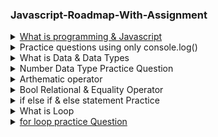 <!DOCTYPE html>
<html lang="en">
<head>
    <meta charset="UTF-8">
    <meta name="viewport" content="width=device-width, initial-scale=1.0">
   
</head>
<body>
   <h3> Javascript-Roadmap-With-Assignment</h3>

   <details>
    <summary><a href="https://youtu.be/OipNpUBpUPs?si=TDBmOjqeo2kYBiOB" target="_blank">What is programming & Javascript</a></summary>
    <br> 
      Programming is the process of writing instructions or code that tells a computer how to perform specific tasks. These instructions are written in programming languages, which allow humans to communicate with computers. The main goal of programming is to solve problems or automate tasks by creating software, applications, websites, or systems
    <br><br>  
  </details>
   
<details>
  <summary>Practice questions using only console.log()</summary>

  Practice questions using only console.log() to draw shapes, patterns, and other creative outputs in the console.

  <ol>
    <li>Use console.log() to draw a 5x5 square of * symbols.</li>
    <li>Use console.log() to draw a right-angled triangle made of *</li>
    <li>Use console.log() to draw an inverted triangle</li>
    <li>Use console.log() to draw a diamond shape</li>
    <li>Use console.log() to draw a hollow right-angled triangle</li>
    <li>Use console.log() to draw a hollow right-angled triangle</li>
    <li>Use console.log() to create a zigzag pattern.</li>
 </ol>
 
</details>

<details>
  <summary>What is Data & Data Types</summary>
<h5>What is data ?</h5>
In programming, data refers to any information that can be processed, stored, or transmitted by a computer. It is the core of what computers operate on and manipulate. Data can come in various forms, such as numbers, text, images, audio, and more. The way data is represented and stored depends on its data type.
<h5>1. Primitive Data Types</h5>
<ol>
    <li>String</li>
    <li>Number</li>
    <li>Bool</li>
    <li>Undefined</li>
    <li>Null</li>
    <li>Symbol</li>
    <li>BigInt</li>
 </ol>

<h5>2. Non-Primitive Data Type</h5>
<ol>
    <li>Object</li>
    <li>Array</li>
    <li>Function</li>
    <li>Date</li>
    <li>RegExp</li>
    <li>Map</li>
    <li>Map</li>
 </ol>
</details>

<details>
  <summary>Number Data Type Practice Question</summary>

- Write Program to Add Two Integers and store their sum in the third variable.
- Write Program to Multiply two decimal Point Numbers. 
- Write Program to perform all arithmetic operations.
- Write Program to Swap Values of Two Variables 
- Write Program to Swap Values of Three variables like that.
  - Input : ( x = 3 , y = 4 , z = 5)
  - output : (x = 4 , y = 5 , z = 3)
- Write Program to convert feet to meter and meter into KM.
- Write Program to convert celcius to farenheit. formula: (°C × 9/5) + 35
- Write Program to convert farenheit to celcius. formula: (°F − 32) × 5/9 
- Write Program to Calculate Area of Circle. formula A=πr2
- Write Program to Calculate Area of Square. formula A=a2
- Write Program to Calculate Area of Rectangle. A=wl
- Write Program to convert days to years and weeks
</details>


<details>
  <summary>Arthematic operator</summary>

<table border="1" cellpadding="5">
  <thead>
    <tr>
      <th>Operator</th>
      <th>Description</th>
      <th>Example</th>
      <th>Result</th>
    </tr>
  </thead>
  <tbody>
    <tr>
      <td>+</td>
      <td>Addition</td>
      <td>5 + 2</td>
      <td>7</td>
    </tr>
    <tr>
      <td>-</td>
      <td>Subtraction</td>
      <td>5 - 2</td>
      <td>3</td>
    </tr>
    <tr>
      <td>*</td>
      <td>Multiplication</td>
      <td>5 * 2</td>
      <td>10</td>
    </tr>
    <tr>
      <td>/</td>
      <td>Division</td>
      <td>5 / 2</td>
      <td>2.5</td>
    </tr>
    <tr>
      <td>%</td>
      <td>Modulus (Remainder)</td>
      <td>5 % 2</td>
      <td>1</td>
    </tr>
    <tr>
      <td>++</td>
      <td>Increment</td>
      <td>let x = 5; x++;</td>
      <td>6</td>
    </tr>
    <tr>
      <td>--</td>
      <td>Decrement</td>
      <td>let x = 5; x--;</td>
      <td>4</td>
    </tr>
  </tbody>
</table>

</details>


<details>
  <summary>Bool Relational & Equality Operator </summary>
  
<table>
        <thead>
            <tr>
                <th>Operator</th>
                <th>Type</th>
                <th>Description</th>
                <th>Example</th>
                <th>Result</th>
            </tr>
        </thead>
        <tbody>
            <tr>
                <td>&lt;</td>
                <td>Relational</td>
                <td>Less than</td>
                <td>5 &lt; 10</td>
                <td>true</td>
            </tr>
            <tr>
                <td>&gt;</td>
                <td>Relational</td>
                <td>Greater than</td>
                <td>10 &gt; 5</td>
                <td>true</td>
            </tr>
            <tr>
                <td>&lt;=</td>
                <td>Relational</td>
                <td>Less than or equal to</td>
                <td>5 &lt;= 5</td>
                <td>true</td>
            </tr>
            <tr>
                <td>&gt;=</td>
                <td>Relational</td>
                <td>Greater than or equal to</td>
                <td>10 &gt;= 10</td>
                <td>true</td>
            </tr>
            <tr>
                <td>==</td>
                <td>Equality</td>
                <td>Equal to (compares values, ignores type)</td>
                <td>5 == "5"</td>
                <td>true</td>
            </tr>
            <tr>
                <td>===</td>
                <td>Equality</td>
                <td>Strict equal to (compares values and type)</td>
                <td>5 === "5"</td>
                <td>false</td>
            </tr>
            <tr>
                <td>!=</td>
                <td>Equality</td>
                <td>Not equal to (compares values, ignores type)</td>
                <td>5 != "6"</td>
                <td>true</td>
            </tr>
            <tr>
                <td>!==</td>
                <td>Equality</td>
                <td>Strict not equal to (compares values & type)</td>
                <td>5 !== "5"</td>
                <td>true</td>
            </tr>
        </tbody>
    </table>
</details>


<details>
  <summary>if else if & else statement Practice</summary>
  
  Practice questions using only if, else if and else statement based on the our prevous learning.
  
1. Grade Calculator
- Problem: Write a program that takes a student's score as input and assigns a letter grade based on the score:
- A: 90-100
- B: 80-89
- C: 70-79
- D: 60-69
- F: Below 60
  
2. Traffic Light Simulation
- Practice: Use conditions to check the color of the traffic light.
- Problem: Simulate a traffic light system. The program should display:
- "Go" if the light is green,
- "Slow down" if the light is yellow,
- "Stop" if the light is red.

3. Age-Based Ticket Pricing
- Problem: Create a program that calculates ticket prices for a movie based on age:
- Children (under 12) get a 50% discount,
- Seniors (60+) get a 30% discount,
- Regular price for everyone else.
- Practice: Use if, else if, and else to determine the ticket price based on the user's age.

4. Shopping Discount Calculator
- Problem: Create a program that calculates a discount based on the total purchase amount:
- No discount if the purchase is less than $50,
- 10% discount if the purchase is between $50 and $100,
- 20% discount if the purchase is more than $100.
- Practice: Use conditional statements to calculate the discount.

5. Shipping Cost Calculator
- Problem: Create a program to calculate shipping costs based on the weight of a package:
- Free shipping for packages weighing less than 1kg,
- $5 for packages between 1kg and 5kg,
- $10 for packages heavier than 5kg.
- Practice: Use conditional statements to calculate shipping cost.

6. Restaurant Tip Calculator
- Problem: Write a program that calculates the tip based on service quality:
- "Excellent" service: 20% tip,
- "Good" service: 15% tip,
- "Average" service: 10% tip,
- "Poor" service: 5% tip.
- Practice: Use if, else if, and else to calculate the tip percentage.

7. Simple ATM Withdrawal
- Problem: Write a program that simulates a simple ATM withdrawal system. The program should:
- Deny the transaction if the requested withdrawal is more than the account balance,
- Allow the transaction if the balance is sufficient.
- Display the remaining balance after withdrawal.
- Practice: Use if, else if, and else to handle different cases of balance and withdrawal amounts.

</details>

<details>
    <summary>What is Loop</summary>

    <p>Loops can execute a block of code a number of times.</p>

<table border="1" cellpadding="5" >
    <thead>
      <tr>
        <th>Value of i</th>
        <th>Condition (i &lt; 3)</th>
        <th>Output (console.log(i))</th>
        <th>Update i (i++)</th>
      </tr>
    </thead>
    <tbody>
      <!-- 1st iteration -->
      <tr>
        <td>i = 0</td>
        <td>0 &lt; 3 (true)</td>
        <td>0</td>
        <td>i++ → i = 1</td>
      </tr>
      <!-- 2nd iteration -->
      <tr>
        <td>i = 1</td>
        <td>1 &lt; 3 (true)</td>
        <td>1</td>
        <td>i++ → i = 2</td>
      </tr>
      <!-- 3rd iteration -->
      <tr>
        <td>i = 2</td>
        <td>2 &lt; 3 (true)</td>
        <td>2</td>
        <td>i++ → i = 3</td>
      </tr>
      <!-- Loop ends -->
      <tr>
        <td>i = 3</td>
        <td>3 &lt; 3 (false)</td>
        <td>--</td>
        <td>Loop stops</td>
      </tr>
    </tbody>
</table>    

</details>

<details>
  <summary><a href="https://youtu.be/OipNpUBpUPs?si=TDBmOjqeo2kYBiOB" target="_blank">for loop practice Question</a></summary>

  <ol>
    <li>Write a program using for loop that prints numbers from 1 to 10.</li>
    <li>Use a for loop to calculate and print the sum of the first 10 natural numbers</li>
    <li>Write a for loop that prints all even numbers between 1 and 20.</li>
    <li>Create a for loop that prints the multiplication table for any number provided by the user (e.g., multiplication table for 5).</li>
    <li>Write a for loop that counts down from 10 to 1 and prints each number.</li>
    <li>Write a for loop that calculates the factorial of a given number (e.g., factorial of 5 is 5*4*3*2*1)</li>
    <li>Use a for loop to print the multiples of 3 from 3 to 30.</li>
    <li>Write a program using for loop to display the cube of the number up to an integer.</li>
   

  </ol>

  <br> 
   
</details>

</body>
</html>
